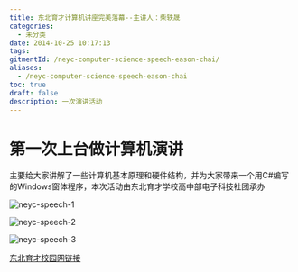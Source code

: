 ```yaml
---
title: 东北育才计算机讲座完美落幕--主讲人：柴轶晟
categories:
  - 未分类
date: 2014-10-25 10:17:13
tags:
gitmentId: /neyc-computer-science-speech-eason-chai/
aliases: 
  - /neyc-computer-science-speech-eason-chai
toc: true
draft: false
description: 一次演讲活动
---
```


第一次上台做计算机演讲
===========

主要给大家讲解了一些计算机基本原理和硬件结构，并为大家带来一个用C#编写的Windows窗体程序，本次活动由东北育才学校高中部电子科技社团承办

![neyc-speech-1](https://blog.cdn.hackerchai.com/images/2014/10/neyc-speech-1.webp)

![neyc-speech-2](https://blog.cdn.hackerchai.com/images/2014/10/neyc-speech-2.webp)

![neyc-speech-3](https://blog.cdn.hackerchai.com/images/2014/10/neyc-speech-3.webp)

[东北育才校园网链接](http://www.neyc.cn/Item/17230.aspx)